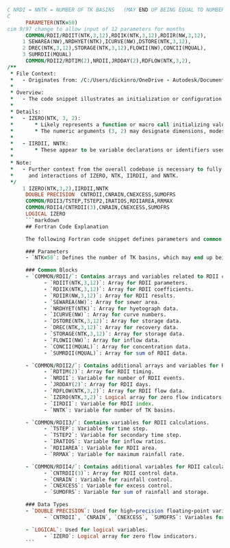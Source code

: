 ```fortran 
C NRDI = NNTK = NUMBER OF TK BASINS   (MAY END UP BEING EQUAL TO NUMBER OF SUBCATCHMENTS)
C 
      PARAMETER(NTK=50)
cim 9/97 change to allow input of 12 parameters for months
      COMMON/RDII/RDIIT(NTK,3,12),RDIIK(NTK,3,12),RDIIR(NW,3,12),
     1 SEWAREA(NW),NRDHYET(NTK),ICURVE(NW),DSTORE(NTK,3,12),
     2 DREC(NTK,3,12),STORAGE(NTK,3,12),FLOWII(NW),CONCII(MQUAL),
     3 SUMRDII(MQUAL)
      COMMON/RDII2/RDTIM(2),NRDII,JRDDAY(2),RDFLOW(NTK,3,2),
/**
 * File Context:
 *   - Originates from: /C:/Users/dickinro/OneDrive - Autodesk/Documents/WCH_2004_SWMM44H/WCH_2004/RDII.md
 *
 * Overview:
 *   - The code snippet illustrates an initialization or configuration section.
 *
 * Details:
 *   - IZERO(NTK, 3, 2):
 *       * Likely represents a function or macro call initializing values for NTK.
 *       * The numeric arguments (3, 2) may designate dimensions, modes, or configuration parameters.
 *
 *   - IIRDII, NNTK:
 *       * These appear to be variable declarations or identifiers used subsequently.
 *
 * Note:
 *   - Further context from the overall codebase is necessary to fully understand the roles
 *     and interactions of IZERO, NTK, IIRDII, and NNTK.
 */
     1 IZERO(NTK,3,2),IIRDII,NNTK
      DOUBLE PRECISION  CNTRDII,CNRAIN,CNEXCESS,SUMOFRS
      COMMON/RDII3/TSTEP,TSTEP2,IRATIOS,RDIIAREA,RRMAX
      COMMON/RDII4/CNTRDII(3),CNRAIN,CNEXCESS,SUMOFRS
      LOGICAL IZERO
      ```markdown
      ## Fortran Code Explanation

      The following Fortran code snippet defines parameters and common blocks used in the RDII (Rainfall Derived Inflow and Infiltration) calculations.

      ### Parameters
      - `NTK=50`: Defines the number of TK basins, which may end up being equal to the number of subcatchments.

      ### Common Blocks
      - `COMMON/RDII/`: Contains arrays and variables related to RDII calculations.
            - `RDIIT(NTK,3,12)`: Array for RDII parameters.
            - `RDIIK(NTK,3,12)`: Array for RDII coefficients.
            - `RDIIR(NW,3,12)`: Array for RDII results.
            - `SEWAREA(NW)`: Array for sewer area.
            - `NRDHYET(NTK)`: Array for hyetograph data.
            - `ICURVE(NW)`: Array for curve numbers.
            - `DSTORE(NTK,3,12)`: Array for storage data.
            - `DREC(NTK,3,12)`: Array for recovery data.
            - `STORAGE(NTK,3,12)`: Array for storage data.
            - `FLOWII(NW)`: Array for inflow data.
            - `CONCII(MQUAL)`: Array for concentration data.
            - `SUMRDII(MQUAL)`: Array for sum of RDII data.

      - `COMMON/RDII2/`: Contains additional arrays and variables for RDII calculations.
            - `RDTIM(2)`: Array for RDII timing.
            - `NRDII`: Variable for number of RDII events.
            - `JRDDAY(2)`: Array for RDII days.
            - `RDFLOW(NTK,3,2)`: Array for RDII flow data.
            - `IZERO(NTK,3,2)`: Logical array for zero flow indicators.
            - `IIRDII`: Variable for RDII index.
            - `NNTK`: Variable for number of TK basins.

      - `COMMON/RDII3/`: Contains variables for RDII calculations.
            - `TSTEP`: Variable for time step.
            - `TSTEP2`: Variable for secondary time step.
            - `IRATIOS`: Variable for inflow ratios.
            - `RDIIAREA`: Variable for RDII area.
            - `RRMAX`: Variable for maximum rainfall rate.

      - `COMMON/RDII4/`: Contains additional variables for RDII calculations.
            - `CNTRDII(3)`: Array for RDII control data.
            - `CNRAIN`: Variable for rainfall control.
            - `CNEXCESS`: Variable for excess control.
            - `SUMOFRS`: Variable for sum of rainfall and storage.

      ### Data Types
      - `DOUBLE PRECISION`: Used for high-precision floating-point variables.
            - `CNTRDII`, `CNRAIN`, `CNEXCESS`, `SUMOFRS`: Variables for RDII calculations.

      - `LOGICAL`: Used for logical variables.
            - `IZERO`: Logical array for zero flow indicators.
      ```

``` 
